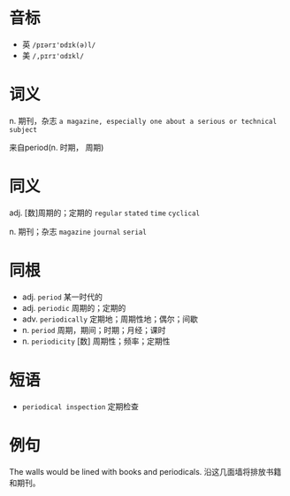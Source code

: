 # 音标

- 英 `/pɪərɪ'ɒdɪk(ə)l/`
- 美 `/,pɪrɪ'ɑdɪkl/`

# 词义

n. 期刊，杂志
`a magazine, especially one about a serious or technical subject`



来自period(n. 时期， 周期)

# 同义

adj. [数]周期的；定期的
`regular` `stated` `time` `cyclical`

n. 期刊；杂志
`magazine` `journal` `serial`

# 同根

- adj. `period` 某一时代的
- adj. `periodic` 周期的；定期的
- adv. `periodically` 定期地；周期性地；偶尔；间歇
- n. `period` 周期，期间；时期；月经；课时
- n. `periodicity` [数] 周期性；频率；定期性

# 短语

- `periodical inspection` 定期检查

# 例句

The walls would be lined with books and periodicals.
沿这几面墙将排放书籍和期刊。



